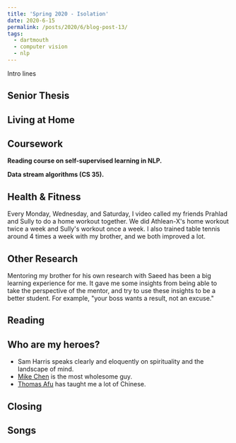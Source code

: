 ```yaml
---
title: 'Spring 2020 - Isolation'
date: 2020-6-15
permalink: /posts/2020/6/blog-post-13/
tags:
  - dartmouth
  - computer vision
  - nlp
---
```


Intro lines

Senior Thesis
------


Living at Home
------

Coursework
------
**Reading course on self-supervised learning in NLP.**

**Data stream algorithms (CS 35).**

Health & Fitness
------
Every Monday, Wednesday, and Saturday, I video called my friends Prahlad and Sully to do a home workout together.
We did Athlean-X's home workout twice a week and Sully's workout once a week. 
I also trained table tennis around 4 times a week with my brother, and we both improved a lot.

Other Research
------
Mentoring my brother for his own research with Saeed has been a big learning experience for me. It gave me some insights from being able to take the perspective of the mentor, and try to use these insights to be a better student. For example, "your boss wants a result, not an excuse."

Reading
------


Who are my heroes?
------
* Sam Harris speaks clearly and eloquently on spirituality and the landscape of mind.
* [Mike Chen](https://www.youtube.com/user/MikeyChenX) is the most wholesome guy. 
* [Thomas Afu](https://www.youtube.com/channel/UC689uDf0ryZniKpuSK9ESTw) has taught me a lot of Chinese.

Closing
------

Songs
------



